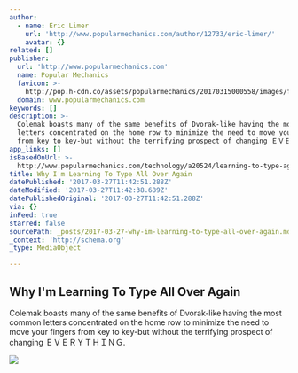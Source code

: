 ```yaml
---
author:
  - name: Eric Limer
    url: 'http://www.popularmechanics.com/author/12733/eric-limer/'
    avatar: {}
related: []
publisher:
  url: 'http://www.popularmechanics.com'
  name: Popular Mechanics
  favicon: >-
    http://pop.h-cdn.co/assets/popularmechanics/20170315000558/images/favicon.ico
  domain: www.popularmechanics.com
keywords: []
description: >-
  Colemak boasts many of the same benefits of Dvorak-like having the most common
  letters concentrated on the home row to minimize the need to move your fingers
  from key to key-but without the terrifying prospect of changing ＥＶＥＲＹＴＨＩＮＧ.
app_links: []
isBasedOnUrl: >-
  http://www.popularmechanics.com/technology/a20524/learning-to-type-again-colemak/
title: Why I'm Learning To Type All Over Again
datePublished: '2017-03-27T11:42:51.288Z'
dateModified: '2017-03-27T11:42:38.689Z'
datePublishedOriginal: '2017-03-27T11:42:51.288Z'
via: {}
inFeed: true
starred: false
sourcePath: _posts/2017-03-27-why-im-learning-to-type-all-over-again.md
_context: 'http://schema.org'
_type: MediaObject

---
```

<article style=""><h1>Why I'm Learning To Type All Over Again</h1><p>Colemak boasts many of the same benefits of Dvorak-like having the most common letters concentrated on the home row to minimize the need to move your fingers from key to key-but without the terrifying prospect of changing ＥＶＥＲＹＴＨＩＮＧ.</p><img src="http://pop.h-cdn.co/assets/16/16/placeholder_1461545509-typinterp.gif" /></article>